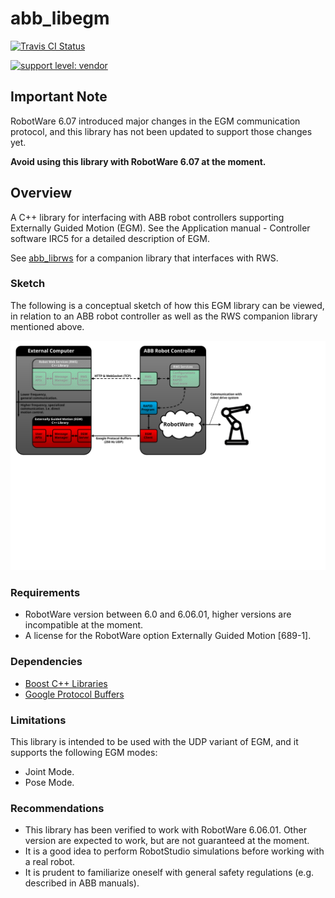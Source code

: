 # abb_libegm

[![Travis CI Status](https://travis-ci.org/ros-industrial/abb_libegm.svg?branch=master)](https://travis-ci.org/ros-industrial/abb_libegm)

[![support level: vendor](https://img.shields.io/badge/support%20level-vendor-brightgreen.png)](http://rosindustrial.org/news/2016/10/7/better-supporting-a-growing-ros-industrial-software-platform)

## Important Note

RobotWare 6.07 introduced major changes in the EGM communication protocol, and this library has not been updated to support those changes yet.

**Avoid using this library with RobotWare 6.07 at the moment.**

## Overview

A C++ library for interfacing with ABB robot controllers supporting Externally Guided Motion (EGM). See the Application manual - Controller software IRC5 for a detailed description of EGM.

See [abb_librws](https://github.com/ros-industrial/abb_librws) for a companion library that interfaces with RWS.

### Sketch

The following is a conceptual sketch of how this EGM library can be viewed, in relation to an ABB robot controller as well as the RWS companion library mentioned above. 

![EGM sketch](docs/images/egm_sketch.svg)

### Requirements

* RobotWare version between 6.0 and 6.06.01, higher versions are incompatible at the moment.
* A license for the RobotWare option Externally Guided Motion [689-1].

### Dependencies

* [Boost C++ Libraries](https://www.boost.org/)
* [Google Protocol Buffers](https://developers.google.com/protocol-buffers/)

### Limitations

This library is intended to be used with the UDP variant of EGM, and it supports the following EGM modes:
* Joint Mode.
* Pose Mode.

### Recommendations

* This library has been verified to work with RobotWare 6.06.01. Other version are expected to work, but are not guaranteed at the moment.
* It is a good idea to perform RobotStudio simulations before working with a real robot.
* It is prudent to familiarize oneself with general safety regulations (e.g. described in ABB manuals).